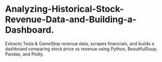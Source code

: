 # Analyzing-Historical-Stock-Revenue-Data-and-Building-a-Dashboard.
Extracts Tesla &amp; GameStop revenue data, scrapes financials, and builds a dashboard comparing stock price vs revenue using Python, BeautifulSoup, Pandas, and Plotly.
